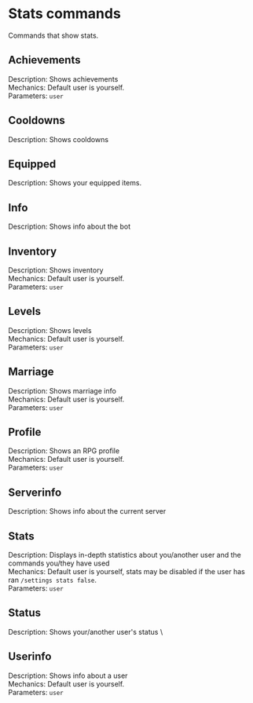 # Stats commands
Commands that show stats.

## Achievements
Description: Shows achievements \
Mechanics: Default user is yourself. \
Parameters: `user`

## Cooldowns
Description: Shows cooldowns

## Equipped
Description: Shows your equipped items.

## Info
Description: Shows info about the bot

## Inventory
Description: Shows inventory \
Mechanics: Default user is yourself. \
Parameters: `user`

## Levels
Description: Shows levels \
Mechanics: Default user is yourself. \
Parameters: `user`

## Marriage
Description: Shows marriage info \
Mechanics: Default user is yourself. \
Parameters: `user`

## Profile
Description: Shows an RPG profile \
Mechanics: Default user is yourself. \
Parameters: `user`

## Serverinfo
Description: Shows info about the current server

## Stats
Description: Displays in-depth statistics about you/another user and the commands you/they have used \
Mechanics: Default user is yourself, stats may be disabled if the user has ran `/settings stats false`. \
Parameters: `user`

## Status
Description: Shows your/another user's status \

## Userinfo
Description: Shows info about a user \
Mechanics: Default user is yourself. \
Parameters: `user`
